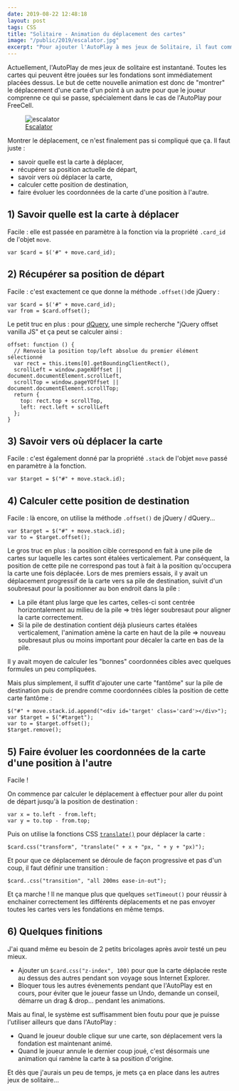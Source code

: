 ```yaml
---
date: 2019-08-22 12:48:18
layout: post
tags: CSS
title: "Solitaire - Animation du déplacement des cartes"
image: "/public/2019/escalator.jpg"
excerpt: "Pour ajouter l'AutoPlay à mes jeux de Solitaire, il faut commencer par animer le déplacement des cartes..."
---
```


Actuellement, l'AutoPlay de mes jeux de solitaire est instantané. Toutes les
cartes qui peuvent être jouées sur les fondations sont immédiatement placées
dessus. Le but de cette nouvelle animation est donc de "montrer" le déplacement
d'une carte d'un point à un autre pour que le joueur comprenne ce qui se passe,
spécialement dans le cas de l'AutoPlay pour FreeCell.

<figure>
  <img src="{{ page.image }}" alt="escalator" />
  <figcaption>
    <a href="http://www.micro-sino.com/escalators/">Escalator</a>
  </figcaption>
</figure>

Montrer le déplacement, ce n'est finalement pas si compliqué que ça. Il faut
juste :

* savoir quelle est la carte à déplacer,
* récupérer sa position actuelle de départ,
* savoir vers où déplacer la carte,
* calculer cette position de destination,
* faire évoluer les coordonnées de la carte d'une position à l'autre.


## 1) Savoir quelle est la carte à déplacer

Facile : elle est passée en paramètre à la fonction via la propriété `.card_id`
de l'objet `move`.

```
var $card = $('#" + move.card_id);
```


## 2) Récupérer sa position de départ

Facile : c'est exactement ce que donne la méthode `.offset()`de jQuery :

```
var $card = $('#" + move.card_id);
var from = $card.offset();
```

Le petit truc en plus : pour
[dQuery](https://blog.pagesd.info/2019/05/14/dquery-librairie-js-manipulation-dom/),
une simple recherche "jQuery offset vanilla JS" et ça peut se calculer ainsi :

```
offset: function () {
  // Renvoie la position top/left absolue du premier élément sélectionné
  var rect = this.items[0].getBoundingClientRect(),
  scrollLeft = window.pageXOffset || document.documentElement.scrollLeft,
  scrollTop = window.pageYOffset || document.documentElement.scrollTop;
  return {
    top: rect.top + scrollTop,
    left: rect.left + scrollLeft
  };
}
```


## 3) Savoir vers où déplacer la carte

Facile : c'est également donné par la propriété `.stack` de l'objet `move` passé
en paramètre à la fonction.

```
var $target = $("#" + move.stack.id);
```


## 4) Calculer cette position de destination

Facile : là encore, on utilise la méthode `.offset()` de jQuery / dQuery...

```
var $target = $("#" + move.stack.id);
var to = $target.offset();
```

Le gros truc en plus : la position cible correspond en fait à une pile de cartes
sur laquelle les cartes sont étalées verticalement. Par conséquent, la position
de cette pile ne correspond pas tout à fait à la position qu'occupera la carte
une fois déplacée. Lors de mes premiers essais, il y avait un déplacement
progressif de la carte vers sa pile de destination, suivit d'un soubresaut pour
la positionner au bon endroit dans la pile :

* La pile étant plus large que les cartes, celles-ci sont centrée
horizontalement au milieu de la pile => très léger soubresaut pour aligner la
carte correctement.
* Si la pile de destination contient déjà plusieurs cartes étalées
verticalement, l'animation amène la carte en haut de la pile => nouveau
soubresaut plus ou moins important pour décaler la carte en bas de la pile.

Il y avait moyen de calculer les "bonnes" coordonnées cibles avec quelques
formules un peu compliquées.

Mais plus simplement, il suffit d'ajouter une carte "fantôme" sur la pile de
destination puis de prendre comme coordonnées cibles la position de cette carte
fantôme :

```
$("#" + move.stack.id.append("<div id='target' class='card'></div>");
var $target = $("#target");
var to = $target.offset();
$target.remove();
```


## 5) Faire évoluer les coordonnées de la carte d'une position à l'autre

Facile !

On commence par calculer le déplacement à effectuer pour aller du point de
départ jusqu'à la position de destination :

```
var x = to.left - from.left;
var y = to.top - from.top;
```

Puis on utilise la fonctions CSS
[`translate()`](https://developer.mozilla.org/fr/docs/Web/CSS/transform-function/translate)
pour déplacer la carte :

```
$card.css("transform", "translate(" + x + "px, " + y + "px)");
```

Et pour que ce déplacement se déroule de façon progressive et pas d'un coup, il
faut définir une transition :

```
$card..css("transition", "all 200ms ease-in-out");
```

Et ça marche ! Il ne manque plus que quelques `setTimeout()` pour réussir à
enchainer correctement les différents déplacements et ne pas envoyer toutes les
cartes vers les fondations en même temps.


## 6) Quelques finitions

J'ai quand même eu besoin de 2 petits bricolages après avoir testé un peu mieux.

* Ajouter un `$card.css("z-index", 100)` pour que la carte déplacée reste au
dessus des autres pendant son voyage sous Internet Explorer.
* Bloquer tous les autres évènements pendant que l'AutoPlay est en cours, pour
éviter que le joueur fasse un Undo, demande un conseil, démarre un drag &
drop... pendant les animations.

Mais au final, le système est suffisamment bien foutu pour que je puisse
l'utiliser ailleurs que dans l'AutoPlay :

* Quand le joueur double clique sur une carte, son déplacement vers la fondation
est maintenant animé.
* Quand le joueur annule le dernier coup joué, c'est désormais une animation qui
ramène la carte à sa position d'origine.

Et dès que j'aurais un peu de temps, je mets ça en place dans les autres jeux de
solitaire...

